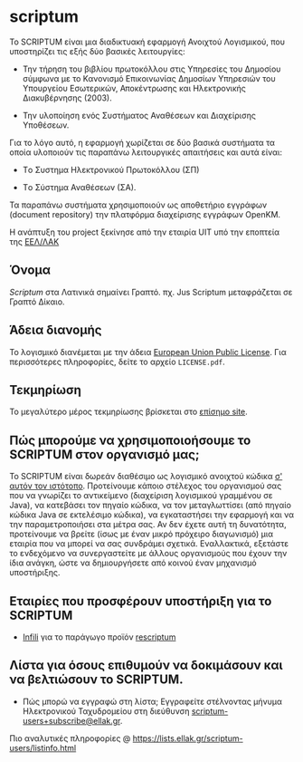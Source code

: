 scriptum
========

Το SCRIPTUM είναι μια διαδικτυακή εφαρμογή Ανοιχτού Λογισμικού, που υποστηρίζει τις εξής δύο βασικές λειτουργίες:

* Την τήρηση του βιβλίου πρωτοκόλλου στις Υπηρεσίες του Δημοσίου σύμφωνα με το Κανονισμό Επικοινωνίας Δημοσίων Υπηρεσιών του Υπουργείου Εσωτερικών, Αποκέντρωσης και Ηλεκτρονικής Διακυβέρνησης (2003).

* Την υλοποίηση ενός Συστήματος Αναθέσεων και Διαχείρισης Υποθέσεων.

Για το λόγο αυτό, η εφαρμογή χωρίζεται σε δύο βασικά συστήματα τα οποία υλοποιούν τις παραπάνω λειτουργικές απαιτήσεις και αυτά είναι:

* Tο Συστημα Ηλεκτρονικού Πρωτοκόλλου (ΣΠ)

* Tο Σύστημα Αναθέσεων (ΣΑ).

Τα παραπάνω συστήματα χρησιμοποιούν ως αποθετήριο εγγράφων (document repository) την πλατφόρμα διαχείρισης εγγράφων OpenKM.

Η ανάπτυξη του project ξεκίνησε από την εταιρία UIT υπό την εποπτεία της [ΕΕΛ/ΛΑΚ ][eellak]

[eellak]: http://eellak.gr


Όνομα
-----
_Scriptum_ στα Λατινικά σημαίνει Γραπτό.
πχ. Jus Scriptum μεταφράζεται σε Γραπτό Δίκαιο.

Άδεια διανομής
-------
Το λογισμικό διανέμεται με την άδεια [European Union Public License][EUPL].
Για περισσότερες πληροφορίες, δείτε το αρχείο ``LICENSE.pdf``.

[EUPL]: http://joinup.ec.europa.eu/software/page/eupl/licence-eupl

Τεκμηρίωση
----------
Το μεγαλύτερο μέρος τεκμηρίωσης βρίσκεται στο [επίσημο site][docs].

[docs]: http://www.scriptum.gr/index.php?option=com_content&view=article&id=18&Itemid=38&lang=el

Πώς μπορούμε να χρησιμοποιοήσουμε το SCRIPTUM στον οργανισμό μας;
-----------------------------------------------------------------
Το SCRIPTUM είναι δωρεάν διαθέσιμο ως λογισμικό ανοιχτού κώδικα [σ' αυτόν τον ιστότοπο](https://github.com/eellak/scriptum/).
Προτείνουμε κάποιο στέλεχος του οργανισμού σας που να γνωρίζει το αντικείμενο (διαχείριση λογισμικού γραμμένου σε Java),
να κατεβάσει τον πηγαίο κώδικα, να τον μεταγλωττίσει (από πηγαίο κώδικα Java σε εκτελέσιμο κώδικα),
να εγκαταστήσει την εφαρμογή και να την παραμετροποιήσει στα μέτρα σας.
Αν δεν έχετε αυτή τη δυνατότητα, προτείνουμε να βρείτε (ίσως με έναν μικρό πρόχειρο διαγωνισμό)
μια εταιρία που να μπορεί να σας συνδράμει σχετικά.
Εναλλακτικά, εξετάστε το ενδεχόμενο να συνεργαστείτε με άλλους οργανισμούς που έχουν την ίδια ανάγκη,
ώστε να δημιουργήσετε από κοινού έναν μηχανισμό υποστήριξης.

Εταιρίες που προσφέρουν υποστήριξη για το SCRIPTUM
--------------------------------------------------
* [Infili](https://infili.com/) για το παράγωγο προϊόν [rescriptum](https://gitlab.infili.com/infili/rescriptum/)



Λίστα για όσους επιθυμούν να δοκιμάσουν και να βελτιώσουν το SCRIPTUM.
----------------------------------------------------------------------
* Πώς μπορώ να εγγραφώ στη λίστα; Εγγραφείτε στέλνοντας μήνυμα Ηλεκτρονικού Ταχυδρομείου στη διεύθυνση <scriptum-users+subscribe@ellak.gr>.

Πιο αναλυτικές πληροφορίες @ https://lists.ellak.gr/scriptum-users/listinfo.html

